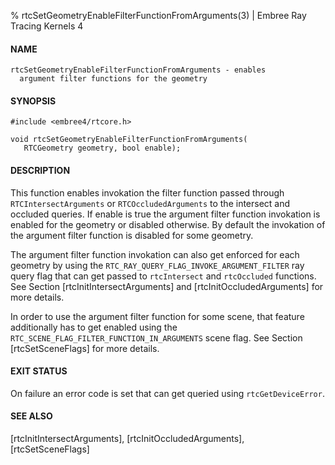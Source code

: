 % rtcSetGeometryEnableFilterFunctionFromArguments(3) | Embree Ray Tracing Kernels 4

#### NAME

    rtcSetGeometryEnableFilterFunctionFromArguments - enables
      argument filter functions for the geometry

#### SYNOPSIS

    #include <embree4/rtcore.h>

    void rtcSetGeometryEnableFilterFunctionFromArguments(
       RTCGeometry geometry, bool enable);

#### DESCRIPTION

This function enables invokation the filter function passed through
`RTCIntersectArguments` or `RTCOccludedArguments` to the intersect and
occluded queries. If enable is true the argument filter function
invokation is enabled for the geometry or disabled otherwise. By
default the invokation of the argument filter function is disabled for
some geometry.

The argument filter function invokation can also get enforced for each
geometry by using the
`RTC_RAY_QUERY_FLAG_INVOKE_ARGUMENT_FILTER` ray query flag that can get
passed to `rtcIntersect` and `rtcOccluded` functions. See Section
[rtcInitIntersectArguments] and [rtcInitOccludedArguments] for more
details.

In order to use the argument filter function for some scene, that
feature additionally has to get enabled using the
`RTC_SCENE_FLAG_FILTER_FUNCTION_IN_ARGUMENTS` scene flag. See Section
[rtcSetSceneFlags] for more details.

#### EXIT STATUS

On failure an error code is set that can get queried using
`rtcGetDeviceError`.

#### SEE ALSO

[rtcInitIntersectArguments], [rtcInitOccludedArguments], [rtcSetSceneFlags]
